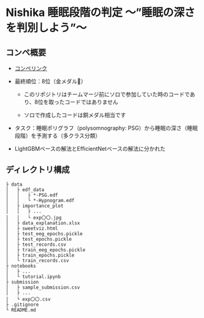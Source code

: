 # Nishika 睡眠段階の判定 〜”睡眠の深さを判別しよう”〜

## コンペ概要

- [コンペリンク](https://www.nishika.com/competitions/sleep/summary)

- 最終順位：8位（金メダル🥇）

    - このリポジトリはチームマージ前にソロで参加していた時のコードであり、8位を取ったコードではありません

    - ソロで作成したコードは銅メダル相当です

- タスク：睡眠ポリグラフ（polysomnography: PSG）から睡眠の深さ（睡眠段階）を予測する（多クラス分類）

- LightGBMベースの解法とEfficientNetベースの解法に分かれた

## ディレクトリ構成

```
├ data
│   ├ edf_data
│   │   ├ *-PSG.edf
│   │   └ *-Hypnogram.edf
│   ├ importance_plot
│   │   ├ ...
│   │   └ exp〇〇.jpg
│   ├ data_explanation.xlsx
│   ├ sweetviz.html
│   ├ test_eeg_epochs.pickle
│   ├ test_epochs.pickle
│   ├ test_records.csv
│   ├ train_eeg_epochs.pickle
│   ├ train_epochs.pickle
│   └ train_records.csv
├ notebooks
│   ├ ...
│   └ tutorial.ipynb
├ submission
│   ├ sample_submission.csv
│   ├ ...
│   └ exp〇〇.csv
├ .gitignore
└ README.md
```
